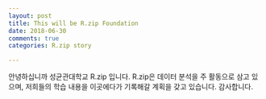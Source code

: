 ```yaml
---
layout: post
title: This will be R.zip Foundation
date: 2018-06-30
comments: true
categories: R.zip story

---
```


안녕하십니까 성균관대학교 R.zip 입니다.
R.zip은 데이터 분석을 주 활동으로 삼고 있으며, 저희들의 학습 내용을 이곳에다가 기록해갈 계획을 갖고 있습니다.
감사합니다.

